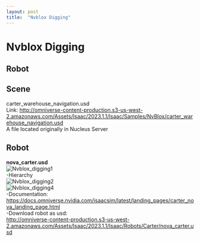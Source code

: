 ```yaml
---
layout: post
title:  "Nvblox Digging"
---
```


# Nvblox Digging
## Robot

## Scene
carter_warehouse_navigation.usd <br/>
Link: http://omniverse-content-production.s3-us-west-2.amazonaws.com/Assets/Isaac/2023.1.1/Isaac/Samples/NvBlox/carter_warehouse_navigation.usd <br/>
A file located originally in Nucleus Server <br/>


## Robot
**nova_carter.usd** <br/> 
![Nvblox_digging1](https://github.com/growingpenguin/growingpenguin.github.io/assets/110277903/e1f09d00-7f37-4193-95de-77da7201b55c) <br/>
-Hierarchy <br/>
![Nvblox_digging2](https://github.com/growingpenguin/growingpenguin.github.io/assets/110277903/3e6a7e37-1216-4b4c-9b7e-3da63a74a99c) <br/>
![Nvblox_digging4](https://github.com/growingpenguin/growingpenguin.github.io/assets/110277903/83f7c758-02ee-4bb0-bfd9-67357c266698) <br/>
-Documentation: <br/>
https://docs.omniverse.nvidia.com/isaacsim/latest/landing_pages/carter_nova_landing_page.html <br/>
-Download robot as usd: <br/> 
http://omniverse-content-production.s3-us-west-2.amazonaws.com/Assets/Isaac/2023.1.1/Isaac/Robots/Carter/nova_carter.usd <br/>


